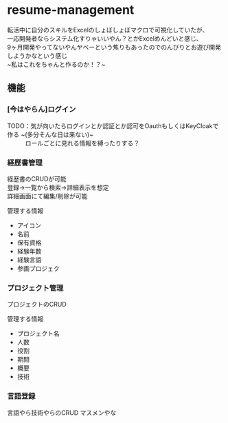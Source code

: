 # resume-management
転活中に自分のスキルをExcelのしょぼしょぼマクロで可視化していたが、  
一応開発者ならシステム化すりゃいいやん？とかExcelめんどいと感じ、    
9ヶ月開発やってないやんヤベーという焦りもあったのでのんびりとお遊び開発しようかなという感じ  
~私はこれをちゃんと作るのか！？~

## 機能

### [今はやらん]ログイン

TODO：気が向いたらログインとか認証とか認可をOauthもしくはKeyCloakで作る ~(多分そんな日は来ない)~  
　　　ロールごとに見れる情報を縛ったりする？  

### 経歴書管理

経歴書のCRUDが可能  
登録→一覧から検索→詳細表示を想定  
詳細画面にて編集/削除が可能  

管理する情報  
* アイコン
* 名前
* 保有資格
* 経験年数
* 経験言語
* 参画プロジェク

### プロジェクト管理

プロジェクトのCRUD

管理する情報  
* プロジェクト名
* 人数
* 役割
* 期間
* 概要
* 技術

### 言語登録

言語やら技術やらのCRUD
マスメンやな
